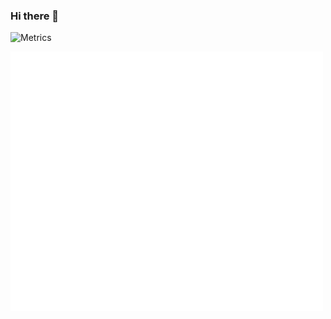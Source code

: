 ### Hi there 👋
![Metrics](https://metrics.lecoq.io/LVSMix?template=classic&topics=1&base.indepth=false&topics.mode=starred&topics.sort=stars&topics.limit=15&config.timezone=America%2FBuenos_Aires)

<img align="center" src="/github-metrics.svg" alt="Metrics" width="500">

<!--
**LVSMix/LVSMix** is a ✨ _special_ ✨ repository because its `README.md` (this file) appears on your GitHub profile.

Here are some ideas to get you started:

- 🔭 I’m currently working on ...
- 🌱 I’m currently learning ...
- 👯 I’m looking to collaborate on ...
- 🤔 I’m looking for help with ...
- 💬 Ask me about ...
- 📫 How to reach me: ...
- 😄 Pronouns: ...
- ⚡ Fun fact: ...
-->
